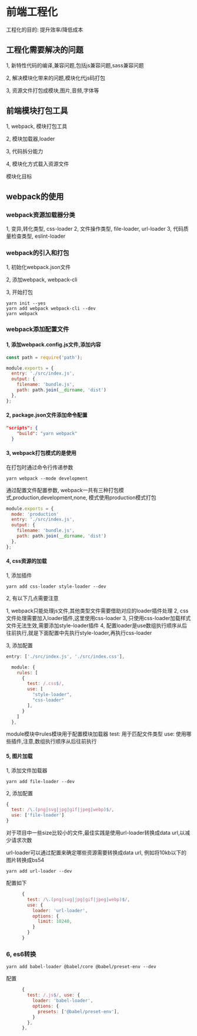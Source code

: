 # 前端工程化

工程化的目的: 提升效率/降低成本


## 工程化需要解决的问题

1, 新特性代码的编译,兼容问题,包括js兼容问题,sass兼容问题

2, 解决模块化带来的问题,模块化代js码打包

3, 资源文件打包成模块,图片,音频,字体等


## 前端模块打包工具

1, webpack, 模块打包工具

2, 模块加载器,loader

3, 代码拆分能力

4, 模块化方式载入资源文件

模块化目标



## webpack的使用


### webpack资源加载器分类

1, 变异,转化类型, css-loader
2, 文件操作类型, file-loader, url-loader
3, 代码质量检查类型, eslint-loader

### webpack的引入和打包
1, 初始化webpack.json文件

2, 添加webpack, webpack-cli

3, 开始打包

```
yarn init --yes
yarn add webpack webpack-cli --dev
yarn webpack
```

### webpack添加配置文件

#### 1, 添加webpack.config.js文件,添加内容

```js
const path = require('path');

module.exports = {
  entry: './src/index.js',
  output: {
    filename: 'bundle.js',
    path: path.join(__dirname, 'dist')
  },
};
```

#### 2, package.json文件添加命令配置

```json
"scripts": {
    "build": "yarn webpack"
  }
```

#### 3, webpack打包模式的是使用

在打包时通过命令行传递参数

```linux
yarn webpack --mode development
```

通过配置文件配置参数, webpack一共有三种打包模式,production,development,none,
模式使用production模式打包

```js
module.exports = {
  mode: 'production'
  entry: './src/index.js',
  output: {
    filename: 'bundle.js',
    path: path.join(__dirname, 'dist')
  },
};
```

#### 4, css资源的加载

1, 添加插件

```
yarn add css-loader style-loader --dev
```

2, 有以下几点需要注意

1, webpack只能处理js文件,其他类型文件需要借助对应的loader插件处理
2, css文件处理需要加入loader插件,这里使用css-loader
3, 只使用css-loader加载样式文件无法生效,需要添加style-loader插件
4, 配置loader是use数组执行顺序从后往前执行,就是下面配置中先执行style-loader,再执行css-loader

3, 添加配置
```js
entry: ['./src/index.js', './src/index.css'],
```
```js
  module: {
    rules: [
      {
        test: /.css$/,
        use: [
          "style-loader",
          "css-loader"
        ],
      }
    ]
  },
```

module模块中rules模块用于配置模块加载器
test: 用于匹配文件类型
use: 使用哪些插件,注意,数组执行顺序从后往前执行

#### 5, 图片加载

1, 添加文件加载器

```
yarn add file-loader --dev
```

2, 添加配置

```js
{
  test: /\.(png|svg|jpg|gif|jpeg|webp)$/,
  use: ['file-loader']
}
```

对于项目中一些size比较小的文件,最佳实践是使用url-loader转换成data url,以减少请求次数

url-loader可以通过配置来确定哪些资源需要转换成data url, 例如将10kb以下的图片转换成bs54

```
yarn add url-loader --dev
```
配置如下
```js
      {
        test: /\.(png|svg|jpg|gif|jpeg|webp)$/,
        use: {
          loader: 'url-loader',
          options: {
            limit: 10240,
          }
        }
      }
```

### 6, es6转换

```
yarn add babel-loader @babel/core @babel/preset-env --dev
```

配置
```js
      {
        test: /.js$/, use: {
          loader: 'babel-loader',
          options: {
            presets: ['@babel/preset-env'],
          }
        },
      },
```